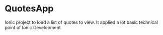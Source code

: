 # QuotesApp
Ionic project to load a list of quotes to view. It applied a lot basic technical point of Ionic Development
